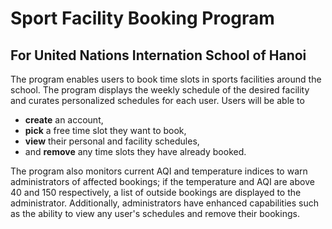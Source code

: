 # Sport Facility Booking Program

## For United Nations Internation School of Hanoi

The program enables users to book time slots in sports facilities around the school. The program displays the weekly schedule of the desired facility and curates personalized schedules for each user. Users will be able to 

- **create** an account,
- **pick** a free time slot they want to book,
- **view** their personal and facility schedules,
- and **remove** any time slots they have already booked.

The program also monitors current AQI and temperature indices to warn administrators of affected bookings; if the temperature and AQI are above 40 and 150 respectively, a list of outside bookings are displayed to the administrator. Additionally, administrators have enhanced capabilities such as the ability to view any user's schedules and remove their bookings.
